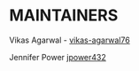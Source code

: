 # MAINTAINERS

Vikas Agarwal - [vikas-agarwal76](https://github.com/vikas-agarwal76)

Jennifer Power [jpower432](https://github.com/jpower432)
